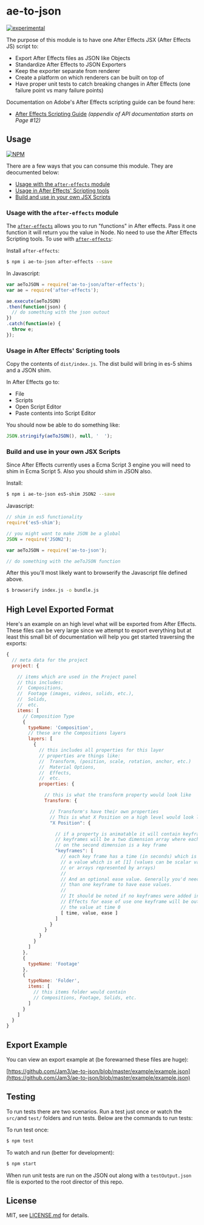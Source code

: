 # ae-to-json

[![experimental](http://badges.github.io/stability-badges/dist/experimental.svg)](http://github.com/badges/stability-badges)

The purpose of this module is to have one After Effects JSX (After Effects JS) script to:
- Export After Effects files as JSON like Objects
- Standardize After Effects to JSON Exporters
- Keep the exporter separate from renderer
- Create a platform on which renderers can be built on top of
- Have proper unit tests to catch breaking changes in After Effects (one failure point vs many failure points)

Documentation on Adobe's After Effects scripting guide can be found here:
- [After Effects Scripting Guide](http://download.macromedia.com/pub/developer/aftereffects/scripting/After-Effects-CS6-Scripting-Guide.pdf) _(appendix of API documentation starts on Page #12)_

## Usage

[![NPM](https://nodei.co/npm/ae-to-json.png)](https://www.npmjs.com/package/ae-to-json)

There are a few ways that you can consume this module. They are deocumented below:

- [Usage with the `after-effects` module](#usage-with-the-after-effects-module)
- [Usage in After Effects' Scripting tools](#usage-in-after-effects-scripting-tools)
- [Build and use in your own JSX Scripts](#build-and-use-in-your-own-jsx-scripts)

### Usage with the `after-effects` module

The [`after-effects`](https://www.npmjs.com/package/after-effects) allows you to run "functions" in After effects. Pass it one function it will return you the value in Node. No need to use the After Effects Scripting tools. To use with [`after-effects`](https://www.npmjs.com/package/after-effects):

Install `after-effects`:
```bash
$ npm i ae-to-json after-effects --save
```

In Javascript:
```javascript
var aeToJSON = require('ae-to-json/after-effects');
var ae = require('after-effects');

ae.execute(aeToJSON)
.then(function(json) {
  // do something with the json outout
})
.catch(function(e) {
  throw e;
});
```

### Usage in After Effects' Scripting tools

Copy the contents of `dist/index.js`. The dist build will bring in es-5 shims and a JSON shim.

In After Effects go to:

- File
- Scripts
- Open Script Editor
- Paste contents into Script Editor

You should now be able to do something like:
```javascript
JSON.stringify(aeToJSON(), null, '  ');
```

### Build and use in your own JSX Scripts

Since After Effects currently uses a Ecma Script 3 engine you will need to shim in Ecma Script 5. Also you should shim in JSON also.

Install:
```bash
$ npm i ae-to-json es5-shim JSON2 --save
```

Javascript:
```javascript
// shim in es5 functionality
require('es5-shim');

// you might want to make JSON be a global
JSON = require('JSON2');

var aeToJSON = require('ae-to-json');

// do something with the aeToJSON function
```

After this you'll most likely want to browserify the Javascript file defined above.

```bash
$ browserify index.js -o bundle.js
```



## High Level Exported Format

Here's an example on an high level what will be exported from After Effects. These files can be very large since we attempt to export everything but at least this small bit of documentation will help you get started traversing the exports:
```javascript
{ 
  // meta data for the project
  project: {

    // items which are used in the Project panel
    // this includes: 
    //  Compositions, 
    //  Footage (images, videos, solids, etc.),
    //  Solids,
    //  etc.
    items: [
      // Composition Type
      {
        typeName: 'Composition',
        // these are the Compositions layers
        layers: [
          {
            // this includes all properties for this layer
            // properties are things like:
            //  Transform, (position, scale, rotation, anchor, etc.)
            //  Material Options,
            //  Effects,
            //  etc.
            properties: {

              // this is what the transform property would look like
              Transform: {

                // Transform's have their own properties
                // This is what X Position on a high level would look like
                "X Position": {

                  // if a property is animatable it will contain keyframes
                  // keyframes will be a two dimension array where each element
                  // on the second dimension is a key frame
                  "keyframes": [
                    // each key frame has a time (in seconds) which is at [0]
                    // a value which is at [1] (values can be scalar values 
                    // or arrays represented by arrays)
                    // 
                    // And an optional ease value. Generally you'd need more
                    // than one keyframe to have ease values.
                    // 
                    // It should be noted if no keyframes were added in After 
                    // Effects for ease of use one keyframe will be output with
                    // the value at time 0
                    [ time, value, ease ]
                  ]
                }
              }
            }
          }
        ]
      },
      {
        typeName: 'Footage'
      },
      {
        typeName: 'Folder',
        items: [
          // this items folder would contain
          // Compositions, Footage, Solids, etc.
        ]
      }
    ]
  }
}
```

## Export Example

You can view an export example at (be forewarned these files are huge):

[https://github.com/Jam3/ae-to-json/blob/master/example/example.json](https://github.com/Jam3/ae-to-json/blob/master/example/example.json)

## Testing

To run tests there are two scenarios. Run a test just once or watch the `src/`and `test/` folders and run tests. Below are the commands to run tests:

To run test once:
```bash
$ npm test
```

To watch and run (better for development):
```bash
$ npm start
```

When run unit tests are run on the JSON out along with a `testOutput.json` file is exported to the root director of this repo.

## License

MIT, see [LICENSE.md](http://github.com/jam3/ae-to-json/blob/master/LICENSE.md) for details.
